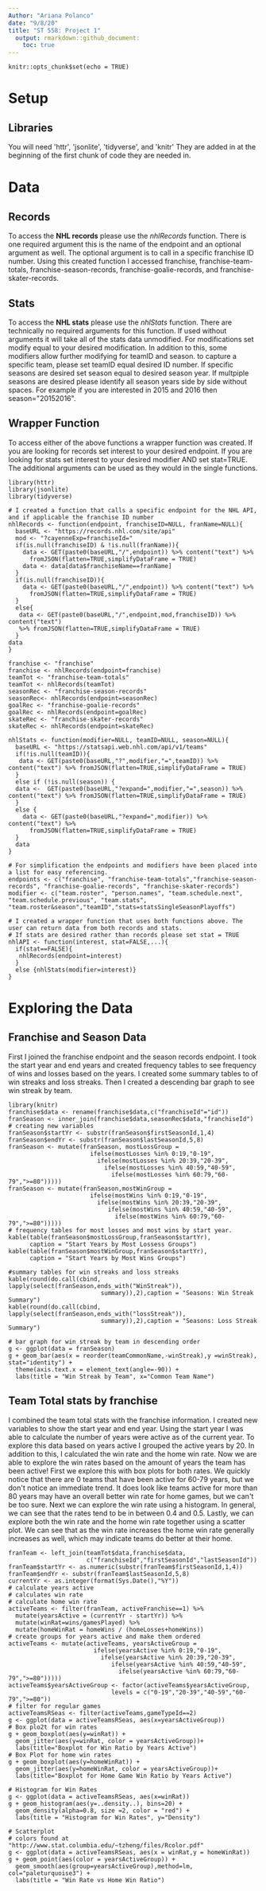 ```yaml
---
Author: "Ariana Polanco"
date: "9/8/20"
title: "ST 558: Project 1"
  output: rmarkdown::github_document:
    toc: true
---
```


```{r setup, include=FALSE}
knitr::opts_chunk$set(echo = TRUE)
```

# Setup
## Libraries
You will need 'httr', 'jsonlite', 'tidyverse', and 'knitr'
They are added in at the beginning of the first chunk of code they are needed in.

# Data
## Records
To access the **NHL records** please use the *nhlRecords* function. There is one required argument this is the name of the endpoint and an optional argument as well. The optional argument is to call in a specific franchise ID number.
Using this created function I accessed franchise, franchise-team-totals, franchise-season-records, franchise-goalie-records, and franchise-skater-records.
## Stats
To access the **NHL stats** please use the *nhlStats* function. There are technically no required arguments for this function. If used without arguments it will take all of the stats data unmodified. For modifications set modify equal to your desired modification. In addition to this, some modifiers allow further modifying for teamID and season. to capture a specific team, please set teamID equal desired ID number. If specific seasons are desired set season equal to desired season year. If multpiple seasons are desired please identify all season years side by side without spaces. For example if you are interested in 2015 and 2016 then season="20152016".
## Wrapper Function
To access either of the above functions a wrapper function was created.
If you are looking for records set interest to your desired endpoint. 
If you are looking for stats set interest to your desired modifier AND set stat=TRUE.
The additional arguments can be used as they would in the single functions.

```{r data, warning=FALSE,message=FALSE}
library(httr)
library(jsonlite)
library(tidyverse)

# I created a function that calls a specific endpoint for the NHL API, and if applicable the franchise ID number
nhlRecords <- function(endpoint, franchiseID=NULL, franName=NULL){
  baseURL <- "https://records.nhl.com/site/api"
  mod <- "?cayenneExp=franchiseId="
  if(is.null(franchiseID) & !is.null(franName)){
    data <- GET(paste0(baseURL,"/",endpoint)) %>% content("text") %>% 
      fromJSON(flatten=TRUE,simplifyDataFrame = TRUE) 
    data <- data[data$franchiseName==franName]
  } 
  if(is.null(franchiseID)){
    data <- GET(paste0(baseURL,"/",endpoint)) %>% content("text") %>% 
      fromJSON(flatten=TRUE,simplifyDataFrame = TRUE)
  }
  else{
   data <- GET(paste0(baseURL,"/",endpoint,mod,franchiseID)) %>% content("text")
   %>% fromJSON(flatten=TRUE,simplifyDataFrame = TRUE)
  }
data
}

franchise <- "franchise"
franchise <- nhlRecords(endpoint=franchise)
teamTot <- "franchise-team-totals"
teamTot <- nhlRecords(teamTot)
seasonRec <- "franchise-season-records"
seasonRec<- nhlRecords(endpoint=seasonRec)
goalRec <- "franchise-goalie-records"
goalRec <- nhlRecords(endpoint=goalRec)
skateRec <- "franchise-skater-records"
skateRec <- nhlRecords(endpoint=skateRec)

nhlStats <- function(modifier=NULL, teamID=NULL, season=NULL){
  baseURL <- "https://statsapi.web.nhl.com/api/v1/teams" 
  if(!is.null(teamID)){
   data <- GET(paste0(baseURL,"?",modifier,"=",teamID)) %>% content("text") %>% fromJSON(flatten=TRUE,simplifyDataFrame = TRUE)
  }
  else if (!is.null(season)) {
  data <-  GET(paste0(baseURL,"?expand=",modifier,"=",season)) %>% content("text") %>% fromJSON(flatten=TRUE,simplifyDataFrame = TRUE)
  }  
  else {
    data <- GET(paste0(baseURL,"?expand=",modifier)) %>% content("text") %>%
      fromJSON(flatten=TRUE,simplifyDataFrame = TRUE)
  }
  data
}

# For simplification the endpoints and modifiers have been placed into a list for easy referencing.
endpoints <- c("franchise", "franchise-team-totals","franchise-season-records", "franchise-goalie-records", "franchise-skater-records")
modifier <- c("team.roster", "person.names", "team.schedule.next", "team.schedule.previous", "team.stats", "team.roster&season","teamID","stats=statsSingleSeasonPlayoffs")

# I created a wrapper function that uses both functions above. The user can return data from both records and stats. 
# If stats are desired rather than records please set stat = TRUE
nhlAPI <- function(interest, stat=FALSE,...){
  if(stat==FALSE){
   nhlRecords(endpoint=interest)
  }
  else {nhlStats(modifier=interest)}
}

```

# Exploring the Data
## Franchise and Season Data
First I joined the franchise endpoint and the season records endpoint.
I took the start year and end years and created frequency tables to see frequency of wins and losses based on the years.
I created some summary tables to of win streaks and loss streaks.
Then I created a descending bar graph to see win streak by team.

```{r explore1,warning=FALSE,message=FALSE}
library(knitr)
franchise$data <- rename(franchise$data,c("franchiseId"="id"))
franSeason <- inner_join(franchise$data,seasonRec$data,"franchiseId")
# creating new variables
franSeason$startYr <- substr(franSeason$firstSeasonId,1,4)
franSeason$endYr <- substr(franSeason$lastSeasonId,5,8)
franSeason <- mutate(franSeason, mostLossGroup = 
                       ifelse(mostLosses %in% 0:19,"0-19", 
                         ifelse(mostLosses %in% 20:39,"20-39",
                           ifelse(mostLosses %in% 40:59,"40-59",
                             ifelse(mostLosses %in% 60:79,"60-79",">=80")))))
franSeason <- mutate(franSeason,mostWinGroup =
                       ifelse(mostWins %in% 0:19,"0-19", 
                         ifelse(mostWins %in% 20:39,"20-39",
                            ifelse(mostWins %in% 40:59,"40-59",
                              ifelse(mostWins %in% 60:79,"60-79",">=80")))))
# frequency tables for most losses and most wins by start year.
kable(table(franSeason$mostLossGroup,franSeason$startYr), 
      caption = "Start Years by Most Lossess Groups")
kable(table(franSeason$mostWinGroup,franSeason$startYr), 
      caption = "Start Years by Most Wins Groups")

#summary tables for win streaks and loss streaks
kable(round(do.call(cbind, lapply(select(franSeason,ends_with("WinStreak")),
                          summary)),2),caption = "Seasons: Win Streak Summary")
kable(round(do.call(cbind, lapply(select(franSeason,ends_with("lossStreak")), 
                          summary)),2),caption = "Seasons: Loss Streak Summary")

# bar graph for win streak by team in descending order
g <- ggplot(data = franSeason)
g + geom_bar(aes(x = reorder(teamCommonName,-winStreak),y =winStreak), stat="identity") +
  theme(axis.text.x = element_text(angle=-90)) +  
  labs(title = "Win Streak by Team", x="Common Team Name")

```

## Team Total stats by franchise
I combined the team total stats with the franchise information.
I created new variables to show the start year and end year. Using the start year I was able to calculate the number of years were active as of the current year. To explore this data based on years active I grouped the active years by 20. In addition to this, I calculated the win rate and the home win rate.
Now we are able to explore the win rates based on the amount of years the team has been active!
First we explore this with box plots for both rates. We quickly notice that there are 0 teams that have been active for 60-79 years, but we don't notice an immediate trend. It does look like teams active for more than 80 years may have an overall better win rate for home games, but we can't be too sure.
Next we can explore the win rate using a histogram. In general, we can see that the rates tend to be in between 0.4 and 0.5.
Lastly, we can explore both the win rate and the home win rate together using a scatter plot. We can see that as the win rate increases the home win rate generally increases as well, which may indicate teams do better at their home.

```{r explore2}
franTeam <- left_join(teamTot$data,franchise$data,
                      c("franchiseId","firstSeasonId","lastSeasonId"))
franTeam$startYr <- as.numeric(substr(franTeam$firstSeasonId,1,4))
franTeam$endYr <- substr(franTeam$lastSeasonId,5,8)
currentYr <- as.integer(format(Sys.Date(),"%Y"))
# calculate years active
# calculates win rate
# calculate home win rate
activeTeams <- filter(franTeam, activeFranchise==1) %>% 
  mutate(yearsActive = (currentYr - startYr)) %>% 
  mutate(winRat=wins/gamesPlayed) %>% 
  mutate(homeWinRat = homeWins / (homeLosses+homeWins))
# create groups for years active and make them ordered
activeTeams <- mutate(activeTeams, yearsActiveGroup =
                        ifelse(yearsActive %in% 0:19,"0-19", 
                          ifelse(yearsActive %in% 20:39,"20-39",
                             ifelse(yearsActive %in% 40:59,"40-59",
                               ifelse(yearsActive %in% 60:79,"60-79",">=80")))))
activeTeams$yearsActiveGroup <- factor(activeTeams$yearsActiveGroup,
                             levels = c("0-19","20-39","40-59","60-79",">=80"))
# filter for regular games
activeTeamsRSeas <- filter(activeTeams,gameTypeId==2) 
g <- ggplot(data = activeTeamsRSeas, aes(x=yearsActiveGroup))
# Box plo2t for win rates
g + geom_boxplot(aes(y=winRat)) +
  geom_jitter(aes(y=winRat, color = yearsActiveGroup))+
  labs(title="Boxplot for Win Ratio by Years Active")
# Box Plot for home win rates
g + geom_boxplot(aes(y=homeWinRat)) +
  geom_jitter(aes(y=homeWinRat, color = yearsActiveGroup))+
  labs(title="Boxplot for Home Game Win Ratio by Years Active")

# Histogram for Win Rates
g <- ggplot(data = activeTeamsRSeas, aes(x=winRat))
g + geom_histogram(aes(y=..density..), bins=20) +
  geom_density(alpha=0.8, size =2, color = "red") +
  labs(title = "Histogram for Win Rates", y="Density")

# Scatterplot
# colors found at "http://www.stat.columbia.edu/~tzheng/files/Rcolor.pdf"
g <- ggplot(data = activeTeamsRSeas, aes(x = winRat,y = homeWinRat))
g + geom_point(aes(color = yearsActiveGroup)) +
  geom_smooth(aes(group=yearsActiveGroup),method=lm, col="paleturquoise3") +
  labs(title = "Win Rate vs Home Win Ratio")
                                                                        
```




































